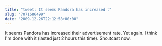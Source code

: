 ```yaml
---
title: "tweet: It seems Pandora has increased t"
slug: "7071686499"
date: "2009-12-26T22:12:58+00:00"
---
```

It seems Pandora has increased their advertisement rate. Yet again. I think I'm done with it (lasted just 2 hours this time). Shoutcast now.